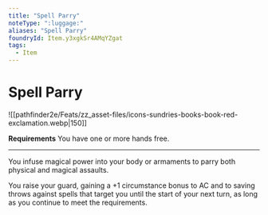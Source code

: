 ```yaml
---
title: "Spell Parry"
noteType: ":luggage:"
aliases: "Spell Parry"
foundryId: Item.y3xgkSr4AMqYZgat
tags:
  - Item
---
```


# Spell Parry
![[pathfinder2e/Feats/zz_asset-files/icons-sundries-books-book-red-exclamation.webp|150]]

**Requirements** You have one or more hands free.

* * *

You infuse magical power into your body or armaments to parry both physical and magical assaults.

You raise your guard, gaining a +1 circumstance bonus to AC and to saving throws against spells that target you until the start of your next turn, as long as you continue to meet the requirements.

